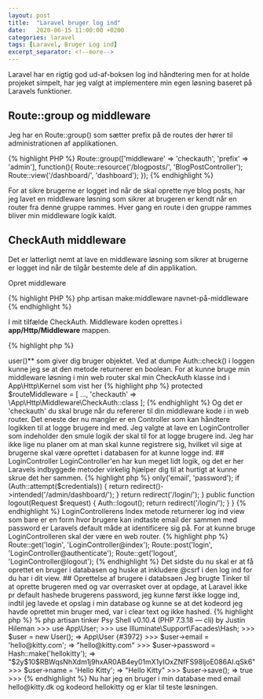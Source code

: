 ```yaml
---
layout: post
title:  "Laravel bruger log ind"
date:   2020-06-15 11:00:00 +0200
categories: laravel
tags: [Laravel, Bruger Log ind]
excerpt_separator: <!--more-->
---
```

Laravel har en rigtig god ud-af-boksen log ind håndtering men for at holde projeket simpelt, har jeg valgt at implementere min egen løsning baseret på Laravels funktioner.
<!--more-->
## Route::group og middleware
Jeg har en Route::group() som sætter prefix på de routes der hører til administrationen af applikationen.

{% highlight PHP %}
Route::group(['middleware' => 'checkauth', 'prefix' => 'admin'], function(){
  Route::resource('/blogposts/', 'BlogPostController');
  Route::view('/dashboard/', 'dashboard');
});
{% endhighlight %}

For at sikre brugerne er logget ind når de skal oprette nye blog posts, har jeg lavet en middleware løsning som sikrer at brugeren er kendt når en router fra denne gruppe rammes. Hver gang en route i den gruppe rammes bliver min middleware logik kaldt.

## CheckAuth middleware
Det er latterligt nemt at lave en middleware løsning som sikrer at brugerne er logget ind når de tilgår bestemte dele af din applikation.

Opret middleware

{% highlight PHP %}
php artisan make:middleware navnet-på-middleware
{% endhighlight %}

I mit tilfælde CheckAuth. Middleware koden oprettes i **app/Http/Middleware** mappen.

{% highlight php %}
<?php

namespace App\Http\Middleware;

use Closure;
use Illuminate\Support\Facades\Log;
use Illuminate\Support\Facades\Auth;

class CheckAuth
{
    /**
     * Handle an incoming request.
     *
     * @param  \Illuminate\Http\Request  $request
     * @param  \Closure  $next
     * @return mixed
     */
    public function handle($request, Closure $next)
    {
        Log::debug('middleware checkauth ' . Auth::check());
        if (!Auth::check()) {
            return redirect('/login/');
        }
        return $next($request);
    }
}
{% endhighlight %}

I min løsning bruger jeg Laravels **Auth::check()** funktion som automatisk sikrer at der er et User object i Requested, du kan undersøge dette ved hjælp af **$request->user()** som giver dig bruger objektet.

Ved at dumpe Auth::check() i loggen kunne jeg se at den metode returnerer en boolean.

For at kunne bruge min middleware løsning i min web router skal min CheckAuth klasse ind i App\Http\Kernel som vist her

{% highlight php %}
protected $routeMiddleware = [
    ...,
    'checkauth' => \App\Http\Middleware\CheckAuth::class
];
{% endhighlight %}

Og det er 'checkauth' du skal bruge når du refererer til din middleware kode i in web router.

Det eneste der nu mangler er en Controller som kan håndtere logikken til at logge brugere ind med.

Jeg valgte at lave en LoginController som indeholder den smule logik der skal til for at logge brugere ind. Jeg har ikke lige nu planer om at man skal kunne registrere sig, hvilket vil sige at brugerne skal være oprettet i databasen for at kunne logge ind.

## LoginController
LoginController'en har kun meget lidt logik, og det er her Laravels indbyggede metoder virkelig hjælper dig til at hurtigt at kunne skrue det her sammen.

{% highlight php %}
<?php

namespace App\Http\Controllers;

use Illuminate\Http\Request;
use Illuminate\Support\Facades\Auth;
use Illuminate\Support\Facades\Log;

class LoginController extends Controller
{
    // Show login screen
    public function index()
    {
        return view('login');
    }

    public function authenticate(Request $request)
    {
        $credentials = $request->only('email', 'password');

        if (Auth::attempt($credentials)) {
            return redirect()->intended('/admin/dashboard/');
        }
        return redirect('/login/');
    }

    public function logout(Request $request)
    {
        Auth::logout();
        return redirect('/login/');
    }
}
{% endhighlight %}

LoginControllerens Index metode returnerer log ind view som bare er en form hvor brugere kan indtaste email der sammen med password er Laravels default måde at identificere sig på.

For at kunne bruge LoginControlleren skal der være en web router.

{% highlight php %}
Route::get('login', 'LoginController@index');
Route::post('login', 'LoginController@authenticate');
Route::get('logout', 'LoginController@logout');
{% endhighlight %}

Det sidste du nu skal er at få oprettet en bruger i databasen og huske at inkludere @csrf i den log ind for du har i dit view.

## Oprettelse af brugere i databsaen
Jeg brugte Tinker til at oprette brugeren med og var overrasket over at opdage, at Laravel ikke pr default hashede brugerens password, jeg kunne først ikke logge ind, indtil jeg lavede et opslag i min database og kunne se at det kodeord jeg havde oprettet min bruger med, var i clear text og ikke hashed.

{% highlight php %}
% php artisan tinker
Psy Shell v0.10.4 (PHP 7.3.18 — cli) by Justin Hileman
>>> use App\User;
>>> use Illuminate\Support\Facades\Hash;
>>> $user = new User();
=> App\User {#3972}
>>> $user->email = 'hello@kitty.com';
=> "hello@kitty.com"
>>> $user->password = Hash::make('hellokitty');
=> "$2y$10$RBWqsNhXdm1j9hxAR0AB4ey01mX1yIOxZNfFS98ljoE086AI.qSk6"
>>> $user->name = 'Hello Kitty';
=> "Hello Kitty"
>>> $user->save();
=> true
>>> 
{% endhighlight %}

Nu har jeg en bruger i min database med email hello@kitty.dk og kodeord hellokitty og er klar til teste løsningen.
